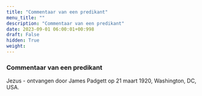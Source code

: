 ```yaml
---
title: "Commentaar van een predikant"
menu_title: ""
description: "Commentaar van een predikant"
date: 2023-09-01 06:00:01+00:998
draft: False
hidden: True
weight:
---
```

### Commentaar van een predikant

Jezus - ontvangen door James Padgett op 21 maart 1920, Washington, DC, USA.
